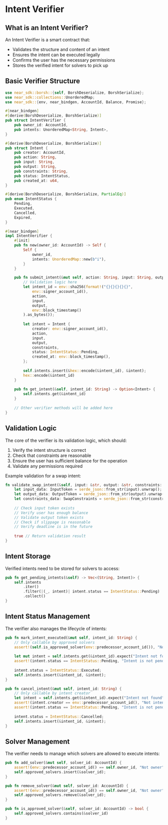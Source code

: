 
# Intent Verifier

## What is an Intent Verifier?

An Intent Verifier is a smart contract that:
- Validates the structure and content of an intent
- Ensures the intent can be executed legally
- Confirms the user has the necessary permissions
- Stores the verified intent for solvers to pick up

## Basic Verifier Structure

```rust
use near_sdk::borsh::{self, BorshDeserialize, BorshSerialize};
use near_sdk::collections::UnorderedMap;
use near_sdk::{env, near_bindgen, AccountId, Balance, Promise};

#[near_bindgen]
#[derive(BorshDeserialize, BorshSerialize)]
pub struct IntentVerifier {
    pub owner_id: AccountId,
    pub intents: UnorderedMap<String, Intent>,
}

#[derive(BorshDeserialize, BorshSerialize)]
pub struct Intent {
    pub creator: AccountId,
    pub action: String,
    pub input: String,
    pub output: String,
    pub constraints: String,
    pub status: IntentStatus,
    pub created_at: u64,
}

#[derive(BorshDeserialize, BorshSerialize, PartialEq)]
pub enum IntentStatus {
    Pending,
    Executed,
    Cancelled,
    Expired,
}

#[near_bindgen]
impl IntentVerifier {
    #[init]
    pub fn new(owner_id: AccountId) -> Self {
        Self {
            owner_id,
            intents: UnorderedMap::new(b"i"),
        }
    }

    pub fn submit_intent(&mut self, action: String, input: String, output: String, constraints: String) -> String {
        // Validation logic here
        let intent_id = env::sha256(format!("{}{}{}{}{}", 
            env::signer_account_id(), 
            action, 
            input,
            output,
            env::block_timestamp()
        ).as_bytes());
        
        let intent = Intent {
            creator: env::signer_account_id(),
            action,
            input,
            output,
            constraints,
            status: IntentStatus::Pending,
            created_at: env::block_timestamp(),
        };
        
        self.intents.insert(&hex::encode(&intent_id), &intent);
        hex::encode(&intent_id)
    }
    
    pub fn get_intent(&self, intent_id: String) -> Option<Intent> {
        self.intents.get(&intent_id)
    }
    
    // Other verifier methods will be added here
}
```

## Validation Logic

The core of the verifier is its validation logic, which should:

1. Verify the intent structure is correct
2. Check that constraints are reasonable
3. Ensure the user has sufficient balance for the operation
4. Validate any permissions required

Example validation for a swap intent:

```rust
fn validate_swap_intent(&self, input: &str, output: &str, constraints: &str) -> bool {
    let input_data: InputToken = serde_json::from_str(input).unwrap();
    let output_data: OutputToken = serde_json::from_str(output).unwrap();
    let constraints_data: SwapConstraints = serde_json::from_str(constraints).unwrap();
    
    // Check input token exists
    // Verify user has enough balance
    // Validate output token exists
    // Check if slippage is reasonable
    // Verify deadline is in the future
    
    true // Return validation result
}
```

## Intent Storage

Verified intents need to be stored for solvers to access:

```rust
pub fn get_pending_intents(&self) -> Vec<(String, Intent)> {
    self.intents
        .iter()
        .filter(|(_, intent)| intent.status == IntentStatus::Pending)
        .collect()
}
```

## Intent Status Management

The verifier also manages the lifecycle of intents:

```rust
pub fn mark_intent_executed(&mut self, intent_id: String) {
    // Only callable by approved solvers
    assert!(self.is_approved_solver(env::predecessor_account_id()), "Not an approved solver");
    
    let mut intent = self.intents.get(&intent_id).expect("Intent not found");
    assert!(intent.status == IntentStatus::Pending, "Intent is not pending");
    
    intent.status = IntentStatus::Executed;
    self.intents.insert(&intent_id, &intent);
}

pub fn cancel_intent(&mut self, intent_id: String) {
    // Only callable by intent creator
    let intent = self.intents.get(&intent_id).expect("Intent not found");
    assert!(intent.creator == env::predecessor_account_id(), "Not intent creator");
    assert!(intent.status == IntentStatus::Pending, "Intent is not pending");
    
    intent.status = IntentStatus::Cancelled;
    self.intents.insert(&intent_id, &intent);
}
```

## Solver Management

The verifier needs to manage which solvers are allowed to execute intents:

```rust
pub fn add_solver(&mut self, solver_id: AccountId) {
    assert!(env::predecessor_account_id() == self.owner_id, "Not owner");
    self.approved_solvers.insert(&solver_id);
}

pub fn remove_solver(&mut self, solver_id: AccountId) {
    assert!(env::predecessor_account_id() == self.owner_id, "Not owner");
    self.approved_solvers.remove(&solver_id);
}

pub fn is_approved_solver(&self, solver_id: AccountId) -> bool {
    self.approved_solvers.contains(&solver_id)
}
```
